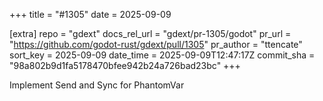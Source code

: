 +++
title = "#1305"
date = 2025-09-09

[extra]
repo = "gdext"
docs_rel_url = "gdext/pr-1305/godot"
pr_url = "https://github.com/godot-rust/gdext/pull/1305"
pr_author = "ttencate"
sort_key = 2025-09-09
date_time = 2025-09-09T12:47:17Z
commit_sha = "98a802b9d1fa5178470bfee942b24a726bad23bc"
+++

Implement Send and Sync for PhantomVar
